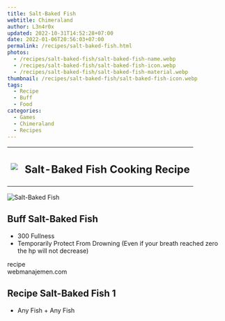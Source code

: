 ```yaml
---
title: Salt-Baked Fish
webtitle: Chimeraland
author: L3n4r0x
updated: 2022-10-31T14:52:28+07:00
date: 2022-01-06T20:56:03+07:00
permalink: /recipes/salt-baked-fish.html
photos:
  - /recipes/salt-baked-fish/salt-baked-fish-name.webp
  - /recipes/salt-baked-fish/salt-baked-fish-icon.webp
  - /recipes/salt-baked-fish/salt-baked-fish-material.webp
thumbnail: /recipes/salt-baked-fish/salt-baked-fish-icon.webp
tags:
  - Recipe
  - Buff
  - Food
categories:
  - Games
  - Chimeraland
  - Recipes
---
```


<section id="bootstrap-wrapper"><link rel="stylesheet" href="https://cdn.statically.io/gh/dimaslanjaka/Web-Manajemen/40ac3225/css/bootstrap-4.5-wrapper.css"/><div class="row mb-2"><div class="col-md-12 mb-2"><table class="table" id="post-info"><tbody><tr><td><img class="d-inline-block me-2" src="/chimeraland/recipes/salt-baked-fish/salt-baked-fish-icon.webp" width="auto" height="auto"/></td><td><h1 class="fs-5">Salt-Baked Fish Cooking Recipe</h1></td></tr></tbody></table></div></div><div class="card mb-2"><div class="row g-0"><div class="col-sm-4 position-relative mb-2"><img src="/chimeraland/recipes/salt-baked-fish/salt-baked-fish-material.webp" class="card-img fit-cover w-100 h-100" alt="Salt-Baked Fish" data-fancybox="true"/></div><div class="col-sm-8 mb-2"><div class="card-body"><h2 class="card-title fs-5">Buff Salt-Baked Fish</h2><div class="card-text"><ul><li>300 Fullness</li><li>Temporarily Protect From Drowning (Even if your breath reached zero the hp will not decrease)</li></ul></div><span class="badge rounded-pill bg-dark">recipe</span></div><div class="card-footer text-end text-muted">webmanajemen.com</div></div></div></div><div class="row mb-2"><div class="col-12 col-lg-6 recipe-item mb-2"><div class="card"><div class="card-body"><h2 class="card-title fs-5">Recipe Salt-Baked Fish 1</h2><div class="card-text"><ul><li>Any Fish<span> + </span>Any Fish</li></ul></div></div></div></div></div></section>